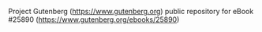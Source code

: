 Project Gutenberg (https://www.gutenberg.org) public repository for eBook #25890 (https://www.gutenberg.org/ebooks/25890)
